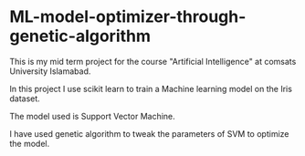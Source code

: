 # ML-model-optimizer-through-genetic-algorithm
This is my mid term project for the course "Artificial Intelligence" at comsats University Islamabad.

In this project I use scikit learn to train a Machine learning model on the Iris dataset.

The model used is Support Vector Machine.

I have used genetic algorithm to tweak the parameters of SVM to optimize the model.

